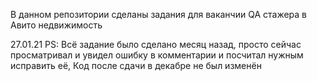 В данном репозитории сделаны задания для ваканчии QA стажера в Авито недвижимость 

27.01.21 PS: Всё задание было сделано месяц назад, просто сейчас просматривал и увидел ошибку в комментарии и посчитал нужным исправить её, Код после сдачи в декабре не был изменён
